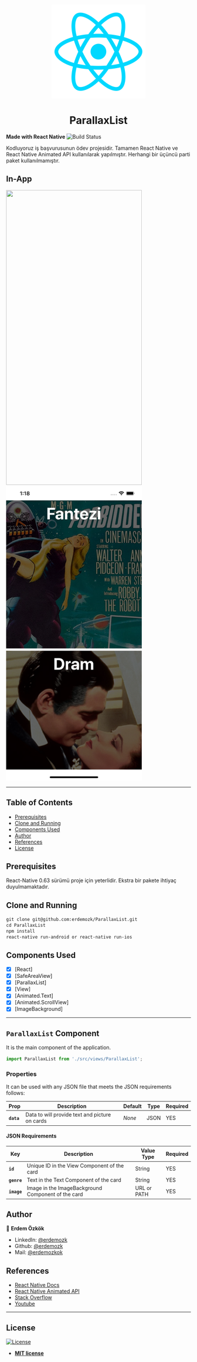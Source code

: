 <p align='center'>
<img src="readme-assets/react-native.png">
</p>
<h1 align='center'>ParallaxList</h1>

**Made with React Native**  ![Build Status](https://travis-ci.org/badges/badgerbadgerbadger.svg?branch=master&status=passed)

Kodluyoruz iş başvurusunun ödev projesidir. Tamamen React Native ve React Native Animated API kullanılarak yapılmıştır. Herhangi bir üçüncü parti paket kullanılmamıştır.

## In-App

<p>
<img width="370" height="803" src="readme-assets/in-app.gif">
<img width="370" height="803" src="readme-assets/in-app-screenshot.png">
</p>

---

## Table of Contents

- [Prerequisites](#prerequisites)
- [Clone and Running](#clone-and-running)
- [Components Used](#components-used)
- [Author](#author)
- [References](#references)
- [License](#license)

## Prerequisites

React-Native 0.63 sürümü proje için yeterlidir. Ekstra bir pakete ihtiyaç duyulmamaktadır.

## Clone and Running

```shell
git clone git@github.com:erdemozk/ParallaxList.git
cd ParallaxList
npm install
react-native run-android or react-native run-ios
```

## Components Used

- [x] [React]
- [x] [SafeAreaView]
- [x] [ParallaxList]
- [x] [View]
- [x] [Animated.Text]
- [x] [Animated.ScrollView]
- [x] [ImageBackground]

---

## `ParallaxList` Component

It is the main component of the application.

```js
import ParallaxList from './src/views/ParallaxList';
```

### Properties

It can be used with any JSON file that meets the JSON requirements follows:

| Prop        | Description                                       | Default     | Type     | Required   |
| ----------- | ------------------------------------------------- | ----------- | -------- | ---------- |
| **`data`**  | Data to will provide text and picture on cards    | _None_      | JSON     | YES        |

#### JSON Requirements

| Key          | Description                                             | Value Type      | Required     |
| ------------ | ------------------------------------------------------- | --------------- | ------------ |
| **`id`**     | Unique ID in the View Component of the card             | String          | YES          |
| **`genre`**  | Text in the Text Component of the card                  | String          | YES          |
| **`image`**  | Image in the ImageBackground Component of the card      | URL or PATH     | YES          |

## Author

👤 **Erdem Özkök**

- LinkedIn: [@erdemozk](https://www.linkedin.com/in/erdemozk/)
- Github: [@erdemozk](https://github.com/erdemozk)
- Mail: [@erdemozkok](mailto:erdemozkok@hotmail.com.tr)

## References

- [React Native Docs](https://facebook.github.io/react-native/docs/getting-started.html)
- [React Native Animated API](https://reactnative.dev/docs/animated)
- [Stack Overflow](https://stackoverflow.com/)
- [Youtube](https://www.youtube.com/)

---

## License

[![License](http://img.shields.io/:license-mit-blue.svg?style=flat-square)](http://badges.mit-license.org)

- **[MIT license](http://opensource.org/licenses/mit-license.php)**

